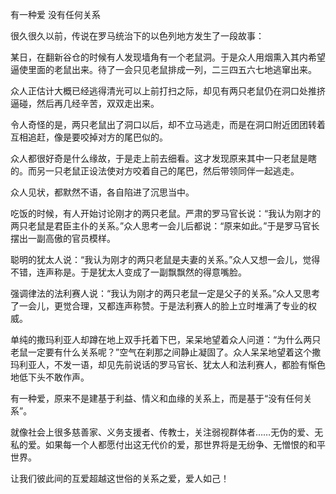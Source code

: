 有一种爱 没有任何关系

很久很久以前，传说在罗马统治下的以色列地方发生了一段故事：

某日，在翻新谷仓的时候有人发现墙角有一个老鼠洞。于是众人用烟熏入其内希望逼使里面的老鼠出来。待了一会只见老鼠排成一列，二三四五六七地逃窜出来。

众人正估计大概已经逃得清光可以上前打扫之际，却见有两只老鼠仍在洞口处推挤逼碰，然后再几经辛苦，双双走出来。

令人奇怪的是，两只老鼠出了洞口以后，却不立马逃走，而是在洞口附近团团转着互相追赶，像是要咬掉对方的尾巴似的。

众人都很好奇是什么缘故，于是走上前去细看。这才发现原来其中一只老鼠是瞎的。而另一只老鼠正设法使对方咬着自己的尾巴，然后带领同伴一起逃走。

众人见状，都默然不语，各自陷进了沉思当中。

吃饭的时候，有人开始讨论刚才的两只老鼠。严肃的罗马官长说：“我认为刚才的两只老鼠是君臣主仆的关系。”众人思考一会儿后都说：“原来如此。”于是罗马官长摆出一副高傲的官员模样。

聪明的犹太人说：“我认为刚才的两只老鼠是夫妻的关系。”众人又想一会儿，觉得不错，连声称是。于是犹太人变成了一副飘飘然的得意嘴脸。

强调律法的法利赛人说：“我认为刚才的两只老鼠一定是父子的关系。”众人又思考了一会儿，更觉合理，又都连声称赞。于是法利赛人的脸上立时堆满了专业的权威。

单纯的撒玛利亚人却蹲在地上双手托着下巴，呆呆地望着众人问道：“为什么两只老鼠一定要有什么关系呢？”空气在刹那之间静止凝固了。众人呆呆地望着这个撒玛利亚人，不发一语，却见先前说话的罗马官长、犹太人和法利赛人，都脸有惭色地低下头不敢作声。

有一种爱，原来不是建基于利益、情义和血缘的关系上，而是基于“没有任何关系”。

就像社会上很多慈善家、义务支援者、传教士，关注弱视群体者……无伪的爱、无私的爱。如果每一个人都愿付出这无代价的爱，那世界将是无纷争、无憎恨的和平世界。

让我们彼此间的互爱超越这世俗的关系之爱，爱人如己！
